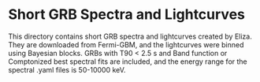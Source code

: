 # Short GRB Spectra and Lightcurves

This directory contains short GRB spectra and lightcurves created by Eliza. They are downloaded from Fermi-GBM, and the lightcurves were binned using Bayesian blocks. GRBs with T90 < 2.5 s and Band function or Comptonized best spectral fits are included, and the energy range for the spectral .yaml files is 50-10000 keV.     